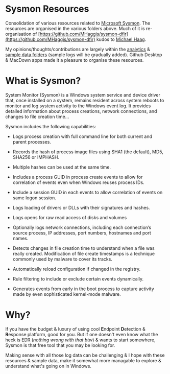 # Sysmon Resources
Consolidation of various resources related to [Microsoft Sysmon](https://docs.microsoft.com/en-us/sysinternals/downloads/sysmon). The resources are organised in the various folders above. Much of it is re-organisation of [https://github.com/MHaggis/sysmon-dfir](https://github.com/MHaggis/sysmon-dfir) kudos to [Michael Haag](https://github.com/MHaggis). 

My opinions/thoughts/contributions are largely within the [analytics](https://github.com/jymcheong/SysmonResources/tree/master/5.%20Threat%20Analytics) & [sample data folders](https://github.com/jymcheong/SysmonResources/tree/master/6.%20Sample%20Data) (sample logs will be gradually added). Github Desktop & MacDown apps made it a pleasure to organise these resources.

# What is Sysmon?
System Monitor (Sysmon) is a Windows system service and device driver that, once installed on a system, remains resident across system reboots to monitor and log system activity to the Windows event log. It provides detailed information about process creations, network connections, and changes to file creation time...

Sysmon includes the following capabilities:

* Logs process creation with full command line for both current and parent processes.

*  Records the hash of process image files using SHA1 (the default), MD5, SHA256 or IMPHASH.

* Multiple hashes can be used at the same time.
* Includes a process GUID in process create events to allow for correlation of events even when Windows reuses process IDs.
* Include a session GUID in each events to allow correlation of events on same logon session.
* Logs loading of drivers or DLLs with their signatures and hashes.
* Logs opens for raw read access of disks and volumes
* Optionally logs network connections, including each connection’s source process, IP addresses, port numbers, hostnames and port names.
* Detects changes in file creation time to understand when a file was really created. Modification of file create timestamps is a technique commonly used by malware to cover its tracks.
* Automatically reload configuration if changed in the registry.
* Rule filtering to include or exclude certain events dynamically.
* Generates events from early in the boot process to capture activity made by even sophisticated kernel-mode malware.

# Why?

If you have the budget & luxury of using cool **E**ndpoint **D**etection & **R**esponse platform, good for you. But if one doesn't even know what the heck is EDR (*nothing wrong with that btw*) & wants to start somewhere, Sysmon is that free tool that you may be looking for. 

Making sense with all those log data can be challenging & I hope with these resources & sample data, make it somewhat more managable to explore & understand what's going on in Windows.